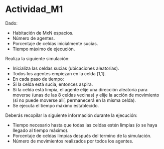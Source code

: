 # Actividad_M1

>

Dado:

- Habitación de MxN espacios.
- Número de agentes.
- Porcentaje de celdas inicialmente sucias.
- Tiempo máximo de ejecución.

Realiza la siguiente simulación:

- Inicializa las celdas sucias (ubicaciones aleatorias).
- Todos los agentes empiezan en la celda [1,1].
- En cada paso de tiempo:
- Si la celda está sucia, entonces aspira.
- Si la celda está limpia, el agente elije una dirección aleatoria para moverse (unas de las 8 celdas vecinas) y elije la acción de movimiento (si no puede moverse allí, permanecerá en la misma celda).
- Se ejecuta el tiempo máximo establecido.

Deberás recopilar la siguiente información durante la ejecución:

- Tiempo necesario hasta que todas las celdas estén limpias (o se haya llegado al tiempo máximo).
- Porcentaje de celdas limpias después del termino de la simulación.
- Número de movimientos realizados por todos los agentes.
